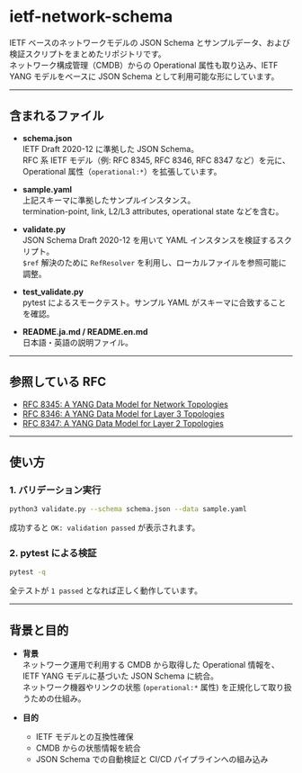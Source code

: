 # ietf-network-schema

IETF ベースのネットワークモデルの JSON Schema とサンプルデータ、および検証スクリプトをまとめたリポジトリです。  
ネットワーク構成管理（CMDB）からの Operational 属性も取り込み、IETF YANG モデルをベースに JSON Schema として利用可能な形にしています。

---

## 含まれるファイル

- **schema.json**  
  IETF Draft 2020-12 に準拠した JSON Schema。  
  RFC 系 IETF モデル（例: RFC 8345, RFC 8346, RFC 8347 など）を元に、Operational 属性（`operational:*`）を拡張しています。

- **sample.yaml**  
  上記スキーマに準拠したサンプルインスタンス。  
  termination-point, link, L2/L3 attributes, operational state などを含む。

- **validate.py**  
  JSON Schema Draft 2020-12 を用いて YAML インスタンスを検証するスクリプト。  
  `$ref` 解決のために `RefResolver` を利用し、ローカルファイルを参照可能に調整。

- **test_validate.py**  
  pytest によるスモークテスト。サンプル YAML がスキーマに合致することを確認。

- **README.ja.md / README.en.md**  
  日本語・英語の説明ファイル。

---

## 参照している RFC

- [RFC 8345: A YANG Data Model for Network Topologies](https://www.rfc-editor.org/rfc/rfc8345)
- [RFC 8346: A YANG Data Model for Layer 3 Topologies](https://www.rfc-editor.org/rfc/rfc8346)
- [RFC 8347: A YANG Data Model for Layer 2 Topologies](https://www.rfc-editor.org/rfc/rfc8347)

---

## 使い方

### 1. バリデーション実行

```bash
python3 validate.py --schema schema.json --data sample.yaml
```

成功すると `OK: validation passed` が表示されます。

### 2. pytest による検証

```bash
pytest -q
```

全テストが `1 passed` となれば正しく動作しています。

---

## 背景と目的

- **背景**  
  ネットワーク運用で利用する CMDB から取得した Operational 情報を、IETF YANG モデルに基づいた JSON Schema に統合。  
  ネットワーク機器やリンクの状態 (`operational:*` 属性) を正規化して取り扱うための仕組み。

- **目的**  
  - IETF モデルとの互換性確保  
  - CMDB からの状態情報を統合  
  - JSON Schema での自動検証と CI/CD パイプラインへの組み込み  
